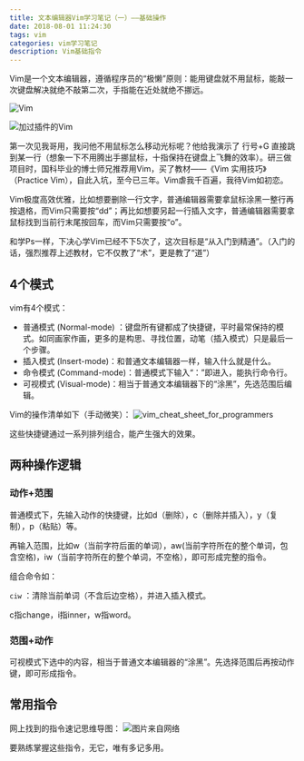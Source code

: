 ```yaml
---
title: 文本编辑器Vim学习笔记（一）——基础操作
date: 2018-08-01 11:24:30
tags: vim
categories: vim学习笔记 
description: Vim基础指令
---
```


Vim是一个文本编辑器，遵循程序员的“极懒”原则：能用键盘就不用鼠标，能敲一次键盘解决就绝不敲第二次，手指能在近处就绝不挪远。

![Vim](https://imgconvert.csdnimg.cn/aHR0cHM6Ly91cGxvYWQtaW1hZ2VzLmppYW5zaHUuaW8vdXBsb2FkX2ltYWdlcy82MjQwNjY0LTJjM2QwZTZlMWRiNTBhYTgucG5n?x-oss-process=image/format,png)

![加过插件的Vim](https://imgconvert.csdnimg.cn/aHR0cHM6Ly91cGxvYWQtaW1hZ2VzLmppYW5zaHUuaW8vdXBsb2FkX2ltYWdlcy82MjQwNjY0LWNlMDM1ZDU5MTMxMTBjOGIucG5n?x-oss-process=image/format,png)

第一次见我哥用，我问他不用鼠标怎么移动光标呢？他给我演示了 行号+G 直接跳到某一行（想象一下不用腾出手挪鼠标，十指保持在键盘上飞舞的效率）。研三做项目时，国科毕业的博士师兄推荐用Vim，买了教材——《Vim 实用技巧》（Practice Vim），自此入坑，至今已三年。Vim虐我千百遍，我待Vim如初恋。

Vim极度高效优雅，比如想要删除一行文字，普通编辑器需要拿鼠标涂黑一整行再按退格，而Vim只需要按“dd”；再比如想要另起一行插入文字，普通编辑器需要拿鼠标找到当前行末尾按回车，而Vim只需要按“o”。

和学Ps一样，下决心学Vim已经不下5次了，这次目标是“从入门到精通”。（入门的话，强烈推荐上述教材，它不仅教了“术”，更是教了“道”）

## 4个模式
vim有4个模式：
- 普通模式 (Normal-mode) ：键盘所有键都成了快捷键，平时最常保持的模式。如同画家作画，更多的是构思、寻找位置，动笔（插入模式）只是最后一个步骤。
- 插入模式 (Insert-mode)：和普通文本编辑器一样，输入什么就是什么。
- 命令模式 (Command-mode)：普通模式下输入“：”即进入，能执行命令行。
- 可视模式 (Visual-mode)：相当于普通文本编辑器下的“涂黑”，先选范围后编辑。

Vim的操作清单如下（手动微笑）：
![vim_cheat_sheet_for_programmers](https://imgconvert.csdnimg.cn/aHR0cHM6Ly91cGxvYWQtaW1hZ2VzLmppYW5zaHUuaW8vdXBsb2FkX2ltYWdlcy82MjQwNjY0LWFhMDAxYzI5NDVkMzMzMzYucG5n?x-oss-process=image/format,png)

这些快捷键通过一系列排列组合，能产生强大的效果。

## 两种操作逻辑

### 动作+范围
普通模式下，先输入动作的快捷键，比如d（删除），c（删除并插入），y（复制），p（粘贴）等。

再输入范围，比如w（当前字符后面的单词），aw(当前字符所在的整个单词，包含空格)，iw（当前字符所在的整个单词，不空格），即可形成完整的指令。

组合命令如：

`ciw` ：清除当前单词（不含后边空格），并进入插入模式。

c指change，i指inner，w指word。


### 范围+动作
可视模式下选中的内容，相当于普通文本编辑器的“涂黑”。先选择范围后再按动作键，即可形成指令。

## 常用指令
网上找到的指令速记思维导图：
![图片来自网络](https://imgconvert.csdnimg.cn/aHR0cHM6Ly91cGxvYWQtaW1hZ2VzLmppYW5zaHUuaW8vdXBsb2FkX2ltYWdlcy82MjQwNjY0LWY2ZDkzODE5MTgzYzdkYjcucG5n?x-oss-process=image/format,png)

要熟练掌握这些指令，无它，唯有多记多用。